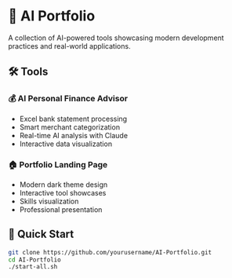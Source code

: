 # 🚀 AI Portfolio

A collection of AI-powered tools showcasing modern development practices and real-world applications.

## 🛠️ Tools

### 💰 AI Personal Finance Advisor
- Excel bank statement processing
- Smart merchant categorization  
- Real-time AI analysis with Claude
- Interactive data visualization

### 🏠 Portfolio Landing Page
- Modern dark theme design
- Interactive tool showcases
- Skills visualization
- Professional presentation

## 🚀 Quick Start

```bash
git clone https://github.com/yourusername/AI-Portfolio.git
cd AI-Portfolio
./start-all.sh
